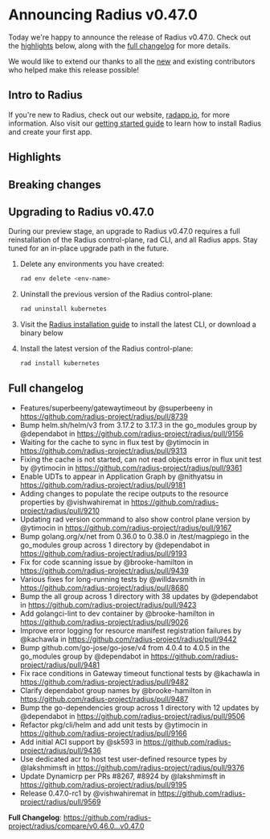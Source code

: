 # Announcing Radius v0.47.0

Today we're happy to announce the release of Radius v0.47.0. Check out the [highlights](#highlights) below, along with the [full changelog](#full-changelog) for more details.

We would like to extend our thanks to all the [new](#new-contributors) and existing contributors who helped make this release possible!

## Intro to Radius

If you're new to Radius, check out our website, [radapp.io](https://radapp.io), for more information. Also visit our [getting started guide](https://docs.radapp.io/getting-started/) to learn how to install Radius and create your first app.

## Highlights


## Breaking changes


## Upgrading to Radius v0.47.0

During our preview stage, an upgrade to Radius v0.47.0 requires a full reinstallation of the Radius control-plane, rad CLI, and all Radius apps. Stay tuned for an in-place upgrade path in the future.

1. Delete any environments you have created:

   ```bash
   rad env delete <env-name>
   ```

2. Uninstall the previous version of the Radius control-plane:

   ```bash
   rad uninstall kubernetes

   ```

3. Visit the [Radius installation guide](https://docs.radapp.io/getting-started/install/) to install the latest CLI, or download a binary below

4. Install the latest version of the Radius control-plane:

   ```bash
   rad install kubernetes
   ```

## Full changelog

* Features/superbeeny/gatewaytimeout by @superbeeny in https://github.com/radius-project/radius/pull/8739
* Bump helm.sh/helm/v3 from 3.17.2 to 3.17.3 in the go_modules group by @dependabot in https://github.com/radius-project/radius/pull/9156
* Waiting for the cache to sync in flux test by @ytimocin in https://github.com/radius-project/radius/pull/9313
* Fixing the cache is not started, can not read objects error in flux unit test by @ytimocin in https://github.com/radius-project/radius/pull/9361
* Enable UDTs to appear in Application Graph by @nithyatsu in https://github.com/radius-project/radius/pull/9181
* Adding changes to populate the recipe outputs to the resource properties by @vishwahiremat in https://github.com/radius-project/radius/pull/9210
* Updating rad version command to also show control plane version by @ytimocin in https://github.com/radius-project/radius/pull/9167
* Bump golang.org/x/net from 0.36.0 to 0.38.0 in /test/magpiego in the go_modules group across 1 directory by @dependabot in https://github.com/radius-project/radius/pull/9193
* Fix for code scanning issue by @brooke-hamilton in https://github.com/radius-project/radius/pull/9439
* Various fixes for long-running tests by @willdavsmith in https://github.com/radius-project/radius/pull/8680
* Bump the all group across 1 directory with 38 updates by @dependabot in https://github.com/radius-project/radius/pull/9423
* Add golangci-lint to dev container by @brooke-hamilton in https://github.com/radius-project/radius/pull/9026
* Improve error logging for resource manifest registration failures by @kachawla in https://github.com/radius-project/radius/pull/9442
* Bump github.com/go-jose/go-jose/v4 from 4.0.4 to 4.0.5 in the go_modules group by @dependabot in https://github.com/radius-project/radius/pull/9481
* Fix race conditions in Gateway timeout functional tests by @kachawla in https://github.com/radius-project/radius/pull/9482
* Clarify dependabot group names by @brooke-hamilton in https://github.com/radius-project/radius/pull/9487
* Bump the go-dependencies group across 1 directory with 12 updates by @dependabot in https://github.com/radius-project/radius/pull/9506
* Refactor pkg/cli/helm and add unit tests by @ytimocin in https://github.com/radius-project/radius/pull/9166
* Add initial ACI support  by @sk593 in https://github.com/radius-project/radius/pull/9436
* Use dedicated acr to host test user-defined resource types by @lakshmimsft in https://github.com/radius-project/radius/pull/9376
* Update Dynamicrp per PRs #8267, #8924 by @lakshmimsft in https://github.com/radius-project/radius/pull/9195
* Release 0.47.0-rc1 by @vishwahiremat in https://github.com/radius-project/radius/pull/9569


**Full Changelog**: https://github.com/radius-project/radius/compare/v0.46.0...v0.47.0

